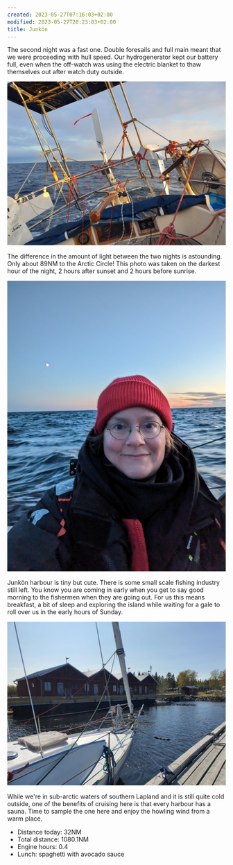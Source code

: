 ```yaml
---
created: 2023-05-27T07:16:03+02:00
modified: 2023-05-27T20:23:03+02:00
title: Junkön
---
```


The second night was a fast one. Double foresails and full main meant that we were proceeding with hull speed. Our hydrogenerator kept our battery full, even when the off-watch was using the electric blanket to thaw themselves out after watch duty outside.

![Image](../2023/4b4c641f26cde0bdf184bccd02502aa5.jpg) 

 The difference in the amount of light between the two nights is astounding. Only about 89NM to the Arctic Circle! This photo was taken on the darkest hour of the night, 2 hours after sunset and 2 hours before sunrise.

![Image](../2023/c17f6a36fe4bb0c35451faf17bea0c27.jpg) 

Junkön harbour is tiny but cute. There is some small scale fishing industry still left. You know you are coming in early when you get to say good morning to the fishermen when they are going out. For us this means breakfast, a bit of sleep and exploring the island while waiting for a gale to roll over us in the early hours of Sunday.

![Image](../2023/bb9d74d8971a69c018404f0eedd5799d.jpg)  

While we're in sub-arctic waters of southern Lapland and it is still quite cold outside, one of the benefits of cruising here is that every harbour has a sauna. Time to sample the one here and enjoy the howling wind from a warm place.

* Distance today: 32NM
* Total distance: 1080.1NM
* Engine hours: 0.4
* Lunch: spaghetti with avocado sauce

